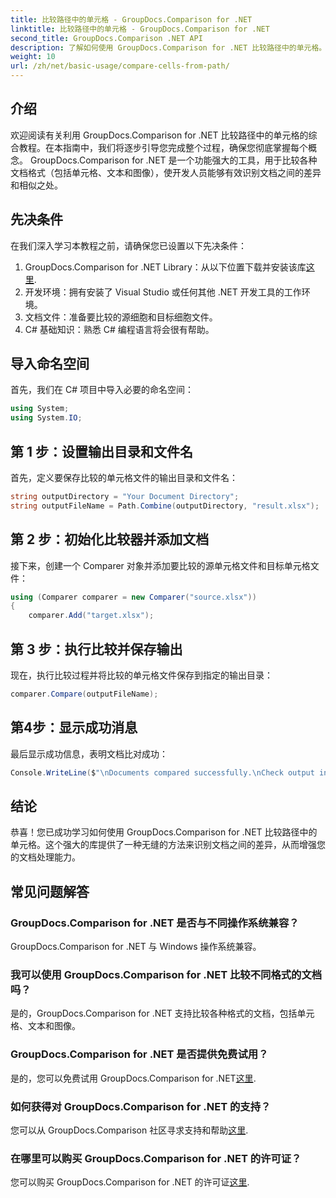 ```yaml
---
title: 比较路径中的单元格 - GroupDocs.Comparison for .NET
linktitle: 比较路径中的单元格 - GroupDocs.Comparison for .NET
second_title: GroupDocs.Comparison .NET API
description: 了解如何使用 GroupDocs.Comparison for .NET 比较路径中的单元格。有效识别文档之间的差异。
weight: 10
url: /zh/net/basic-usage/compare-cells-from-path/
---
```

## 介绍
欢迎阅读有关利用 GroupDocs.Comparison for .NET 比较路径中的单元格的综合教程。在本指南中，我们将逐步引导您完成整个过程，确保您彻底掌握每个概念。 GroupDocs.Comparison for .NET 是一个功能强大的工具，用于比较各种文档格式（包括单元格、文本和图像），使开发人员能够有效识别文档之间的差异和相似之处。
## 先决条件
在我们深入学习本教程之前，请确保您已设置以下先决条件：
1. GroupDocs.Comparison for .NET Library：从以下位置下载并安装该库[这里](https://releases.groupdocs.com/comparison/net/).
2. 开发环境：拥有安装了 Visual Studio 或任何其他 .NET 开发工具的工作环境。
3. 文档文件：准备要比较的源细胞和目标细胞文件。
4. C# 基础知识：熟悉 C# 编程语言将会很有帮助。

## 导入命名空间
首先，我们在 C# 项目中导入必要的命名空间：
```csharp
using System;
using System.IO;
```
## 第 1 步：设置输出目录和文件名
首先，定义要保存比较的单元格文件的输出目录和文件名：
```csharp
string outputDirectory = "Your Document Directory";
string outputFileName = Path.Combine(outputDirectory, "result.xlsx");
```
## 第 2 步：初始化比较器并添加文档
接下来，创建一个 Comparer 对象并添加要比较的源单元格文件和目标单元格文件：
```csharp
using (Comparer comparer = new Comparer("source.xlsx"))
{
    comparer.Add("target.xlsx");
```
## 第 3 步：执行比较并保存输出
现在，执行比较过程并将比较的单元格文件保存到指定的输出目录：
```csharp
comparer.Compare(outputFileName);
```
## 第4步：显示成功消息
最后显示成功信息，表明文档比对成功：
```csharp
Console.WriteLine($"\nDocuments compared successfully.\nCheck output in {outputDirectory}.");
```

## 结论
恭喜！您已成功学习如何使用 GroupDocs.Comparison for .NET 比较路径中的单元格。这个强大的库提供了一种无缝的方法来识别文档之间的差异，从而增强您的文档处理能力。
## 常见问题解答
### GroupDocs.Comparison for .NET 是否与不同操作系统兼容？
GroupDocs.Comparison for .NET 与 Windows 操作系统兼容。
### 我可以使用 GroupDocs.Comparison for .NET 比较不同格式的文档吗？
是的，GroupDocs.Comparison for .NET 支持比较各种格式的文档，包括单元格、文本和图像。
### GroupDocs.Comparison for .NET 是否提供免费试用？
是的，您可以免费试用 GroupDocs.Comparison for .NET[这里](https://releases.groupdocs.com/).
### 如何获得对 GroupDocs.Comparison for .NET 的支持？
您可以从 GroupDocs.Comparison 社区寻求支持和帮助[这里](https://forum.groupdocs.com/c/comparison/12).
### 在哪里可以购买 GroupDocs.Comparison for .NET 的许可证？
您可以购买 GroupDocs.Comparison for .NET 的许可证[这里](https://purchase.groupdocs.com/buy).